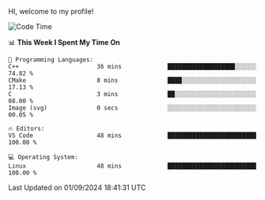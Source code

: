 HI, welcome to my profile!
<!--START_SECTION:waka-->
![Code Time](http://img.shields.io/badge/Code%20Time-1%2C892%20hrs%2016%20mins-blue)

📊 **This Week I Spent My Time On** 

```text
💬 Programming Languages: 
C++                      36 mins             ███████████████████░░░░░░   74.82 % 
CMake                    8 mins              ████░░░░░░░░░░░░░░░░░░░░░   17.13 % 
C                        3 mins              ██░░░░░░░░░░░░░░░░░░░░░░░   08.00 % 
Image (svg)              0 secs              ░░░░░░░░░░░░░░░░░░░░░░░░░   00.05 % 

🔥 Editors: 
VS Code                  48 mins             █████████████████████████   100.00 % 

💻 Operating System: 
Linux                    48 mins             █████████████████████████   100.00 % 
```


 Last Updated on 01/09/2024 18:41:31 UTC
<!--END_SECTION:waka-->
